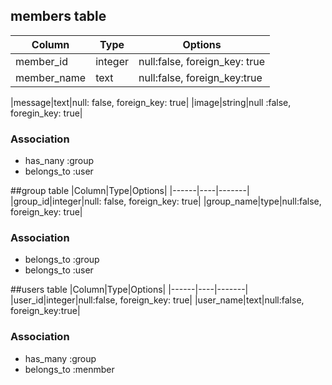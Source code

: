 ## members table

|Column|Type|Options|
|------|----|-------|
|member_id|integer|null:false, foreign_key: true|
|member_name|text|null:false, foreign_key:true|

|message|text|null: false, foreign_key: true|
|image|string|null :false, foregin_key: true|

### Association
- has_nany :group
- belongs_to :user

##group table
|Column|Type|Options|
|------|----|-------|
|group_id|integer|null: false, foreign_key: true|
|group_name|type|null:false, foreign_key: true|


### Association
- belongs_to :group
- belongs_to :user

##users table
|Column|Type|Options|
|------|----|-------|
|user_id|integer|null:false, foreign_key: true|
|user_name|text|null:false, foreign_key:true|

### Association
- has_many :group
- belongs_to :menmber
